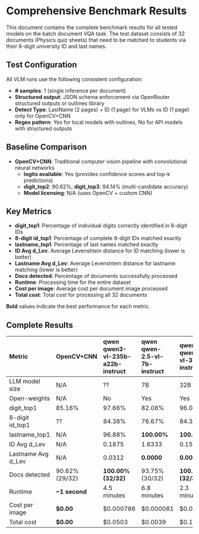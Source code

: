 # Comprehensive Benchmark Results

This document contains the complete benchmark results for all tested models on the batch document VQA task. The test dataset consists of 32 documents (Physics quiz sheets) that need to be matched to students via their 8-digit university ID and last names.

## Test Configuration

All VLM runs use the following consistent configuration:
- **# samples**: 1 (single inference per document)
- **Structured output**: JSON schema enforcement via OpenRouter structured outputs or outlines library
- **Detect Type**: LastName (2 pages) + ID (1 page) for VLMs vs ID (1 page) only for OpenCV+CNN
- **Regex pattern**: Yes for local models with outlines, No for API models with structured outputs

## Baseline Comparison

- **OpenCV+CNN**: Traditional computer vision pipeline with convolutional neural networks
  - **logits available**: Yes (provides confidence scores and top-k predictions)
  - **digit_top2**: 90.62%, **digit_top3**: 94.14% (multi-candidate accuracy)
  - **Model licensing**: N/A (uses OpenCV + custom CNN)

## Key Metrics

- **digit_top1**: Percentage of individual digits correctly identified in 8-digit IDs
- **8-digit id_top1**: Percentage of complete 8-digit IDs matched exactly
- **lastname_top1**: Percentage of last names matched exactly  
- **ID Avg d_Lev**: Average Levenshtein distance for ID matching (lower is better)
- **Lastname Avg d_Lev**: Average Levenshtein distance for lastname matching (lower is better)
- **Docs detected**: Percentage of documents successfully processed
- **Runtime**: Processing time for the entire dataset
- **Cost per image**: Average cost per document image processed
- **Total cost**: Total cost for processing all 32 documents

**Bold** values indicate the best performance for each metric.

## Complete Results


| **Metric** | **OpenCV+CNN** | **qwen**<br>qwen3-vl-235b-a22b-instruct | **qwen**<br>qwen-2.5-vl-7b-instruct | **qwen**<br>qwen2.5-vl-32b-instruct | **openai**<br>gpt-5-chat | **openai**<br>gpt-5-mini | **openai**<br>gpt-5-nano | **amazon**<br>nova-lite-v1 | **microsoft**<br>phi-4-multimodal-instruct | **google**<br>gemini-2.5-pro | **google**<br>gemini-2.5-flash-lite | **google**<br>gemma-3-27b-it | **google**<br>gemma-3-4b-it | **google**<br>gemini-2.5-flash | **bytedance**<br>ui-tars-1.5-7b | **meta-llama**<br>llama-4-maverick | **moonshotai**<br>kimi-vl-a3b-thinking:free | **anthropic**<br>claude-sonnet-4 | **z-ai**<br>glm-4.5v |
|:---|:---|:---|:---|:---|:---|:---|:---|:---|:---|:---|:---|:---|:---|:---|:---|:---|:---|:---|:---|
| LLM model size | N/A | ?? | 7B | 32B | ?? | ?? | ?? | ?? | 5.6B | ?? | ?? | 27B | 4B | ?? | 7B | 400A17 | 16A3 | ?? | 106A12 |
| Open-weights | N/A | No | Yes | Yes | No | No | No | No | Yes | No | No | Yes | Yes | No | Yes | Yes | Yes | No | Yes |
| digit_top1 | 85.16% | 97.66% | 82.08% | 96.09% | 89.84% | 98.83% | 96.48% | 89.06% | 71.48% | **99.22%** | **99.22%** | 89.45% | 75.00% | 98.83% | 96.48% | 89.84% | 85.94% | 84.77% | 93.36% |
| 8-digit id_top1 | ?? | 84.38% | 76.67% | 84.38% | 62.50% | 90.62% | 78.12% | 75.00% | 40.62% | **93.75%** | **93.75%** | 65.62% | 40.62% | 90.62% | 84.38% | 56.25% | 50.00% | 37.50% | 78.12% |
| lastname_top1 | N/A | 96.88% | **100.00%** | **100.00%** | **100.00%** | 96.88% | 90.62% | 96.88% | **100.00%** | 96.88% | 93.75% | **100.00%** | 90.62% | 96.88% | 96.88% | 93.75% | 96.88% | **100.00%** | **100.00%** |
| ID Avg d_Lev | N/A | 0.1875 | 1.6333 | 0.1562 | 0.5312 | 0.0938 | 0.2188 | 0.3750 | 1.2188 | **0.0625** | **0.0625** | 0.5000 | 0.9688 | 0.0938 | 0.1562 | 0.5312 | 0.9062 | 1.0938 | 0.2188 |
| Lastname Avg d_Lev | N/A | 0.0312 | **0.0000** | **0.0000** | **0.0000** | 0.0312 | 0.1250 | 0.0312 | **0.0000** | 0.0312 | 0.0625 | **0.0000** | 0.1250 | 0.0312 | 0.0312 | 0.0938 | 0.0938 | **0.0000** | **0.0000** |
| Docs detected | 90.62% (29/32) | **100.00% (32/32)** | 93.75% (30/32) | **100.00% (32/32)** | **100.00% (32/32)** | **100.00% (32/32)** | **100.00% (32/32)** | **100.00% (32/32)** | **100.00% (32/32)** | **100.00% (32/32)** | **100.00% (32/32)** | **100.00% (32/32)** | **100.00% (32/32)** | **100.00% (32/32)** | **100.00% (32/32)** | **100.00% (32/32)** | **100.00% (32/32)** | **100.00% (32/32)** | **100.00% (32/32)** |
| Runtime | **~1 second** | 4.5 minutes | 6.8 minutes | 2.3 minutes | 2.8 minutes | 8.3 minutes | 10.5 minutes | 1.7 minutes | 2.1 minutes | 8.0 minutes | 2.3 minutes | 2.6 minutes | 2.0 minutes | 2.7 minutes | 1.8 minutes | 2.0 minutes | 9.5 minutes | 3.5 minutes | 6.2 minutes |
| Cost per image | **$0.00** | $0.000786 | $0.000081 | $0.002605 | $0.001260 | $0.001115 | $0.000463 | $0.000114 | $0.000025 | $0.007125 | $0.000214 | $0.000054 | $0.000010 | $0.000695 | $0.000293 | $0.000539 | **$0.000000** | $0.005567 | $0.002057 |
| Total cost | **$0.00** | $0.0503 | $0.0039 | $0.1667 | $0.0807 | $0.0714 | $0.0297 | $0.0073 | $0.0016 | $0.4560 | $0.0137 | $0.0035 | $0.0007 | $0.0445 | $0.0187 | $0.0345 | **$0.0000** | $0.3563 | $0.1316 |